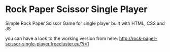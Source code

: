 # Rock Paper Scissor Single Player
 Simple Rock Paper Scissor Game for single player built with HTML, CSS and JS
 
 you can have a look to the working version from here: http://rock-paper-scissor-single-player.freecluster.eu/?i=1
